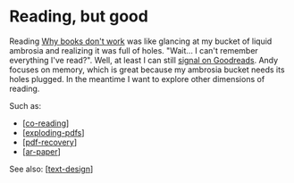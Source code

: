 # Reading, but good

Reading [Why books don't work](https://andymatuschak.org/books/) was like glancing at my bucket of liquid ambrosia and realizing it was full of holes. "Wait... I can't remember everything I've read?". Well, at least I can still [signal on Goodreads](https://www.goodreads.com/user/show/61849534-max-krieger). Andy focuses on memory, which is great because my ambrosia bucket needs its holes plugged. In the meantime I want to explore other dimensions of reading.

Such as:

- [[co-reading]]
- [[exploding-pdfs]]
- [[pdf-recovery]]
- [[ar-paper]]

See also: [[text-design]]

[//begin]: # "Autogenerated link references for markdown compatibility"
[co-reading]: co-reading.md "Reading, Together"
[exploding-pdfs]: exploding-pdfs.md "Exploding PDFs"
[pdf-recovery]: pdf-recovery.md "PDF Recovery"
[ar-paper]: ar-paper.md "AR Paper"
[text-design]: text-design.md "Text is a design tool"
[//end]: # "Autogenerated link references"
